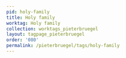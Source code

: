 ```yaml
---
pid: holy-family
title: Holy family
worktag: Holy family
collection: worktags_pieterbruegel
layout: tagpage_pieterbruegel
order: '080'
permalink: /pieterbruegel/tags/holy-family
---
```

